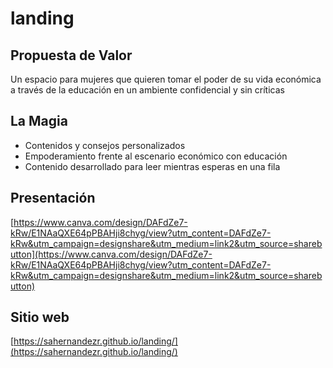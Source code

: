 # landing

## Propuesta de Valor
Un espacio para mujeres que quieren tomar el poder de su vida económica a través de la educación en un ambiente confidencial y sin críticas

## La Magia
- Contenidos y consejos personalizados
- Empoderamiento frente al escenario económico con educación
- Contenido desarrollado para leer mientras esperas en una fila

## Presentación
[https://www.canva.com/design/DAFdZe7-kRw/E1NAaQXE64pPBAHji8chyg/view?utm_content=DAFdZe7-kRw&utm_campaign=designshare&utm_medium=link2&utm_source=sharebutton](https://www.canva.com/design/DAFdZe7-kRw/E1NAaQXE64pPBAHji8chyg/view?utm_content=DAFdZe7-kRw&utm_campaign=designshare&utm_medium=link2&utm_source=sharebutton)

## Sitio web
[https://sahernandezr.github.io/landing/](https://sahernandezr.github.io/landing/)


